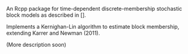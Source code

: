 An Rcpp package for time-dependent discrete-membership stochastic block models as described in [].

Implements a Kernighan-Lin algorithm to estimate block membership, extending Karrer and Newman (2011). 

(More description soon)

